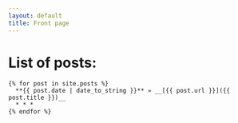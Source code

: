 ```yaml
---
layout: default
title: Front page
---
```

#  [](#header-1)List of posts:
    {% for post in site.posts %}
      **{{ post.date | date_to_string }}** » __[{{ post.url }}]({{ post.title }})__
      * * *
    {% endfor %}
